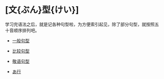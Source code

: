 # [文{ぶん}型{けい}]

学习完语法之后，就是记各种句型啦，为方便索引起见，除了部分句型，就按照五十音顺序排列吧。

- [一般句型](1.md)

- [比较句型](2.md)

- [敬语句型](3.md)

- [あ行](a.md)
